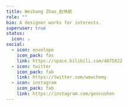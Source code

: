 ```yaml
---
title: Weihang Zhao_赵伟航
role: ""
bio: A designer works for interests.
superuser: true
status:
  icon: ☕️
social:
  - icon: envelope
    icon_pack: fas
    link: https://space.bilibili.com/4875022
  - icon: twitter
    icon_pack: fab
    link: https://twitter.com/wowchemy
  - icon: instagram
    icon_pack: fab
    link: https://instagram.com/geocushen
---
```

